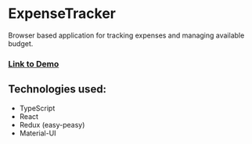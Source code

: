 # ExpenseTracker
Browser based application for tracking expenses and managing available budget.

### [Link to Demo](https://royserg.github.io/expense-tracker/)

## Technologies used:
- TypeScript
- React
- Redux (easy-peasy)
- Material-UI